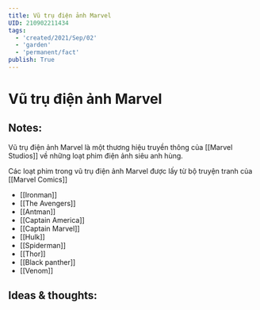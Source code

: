 ```yaml
---
title: Vũ trụ điện ảnh Marvel
UID: 210902211434
tags:
  - 'created/2021/Sep/02'
  - 'garden'
  - 'permanent/fact'
publish: True
---
```

# Vũ trụ điện ảnh Marvel

## Notes:
Vũ trụ điện ảnh Marvel là một thương hiệu truyền thông của [[Marvel Studios]] về những loạt phim điện ảnh siêu anh hùng.

Các loạt phim trong vũ trụ điện ảnh Marvel được lấy từ bộ truyện tranh của [[Marvel Comics]]
- [[Ironman]]
- [[The Avengers]]
- [[Antman]]
- [[Captain America]]
- [[Captain Marvel]]
- [[Hulk]]
- [[Spiderman]]
- [[Thor]]
- [[Black panther]]
- [[Venom]]

## Ideas & thoughts:
